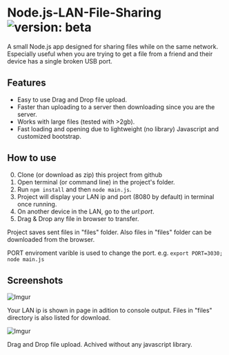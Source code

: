 # Node.js-LAN-File-Sharing ![version: beta](https://img.shields.io/badge/version-beta-orange)
A small Node.js app designed for sharing files while on the same network. Especially useful when you are trying to get a file from a friend and their device has a single broken USB port.

## Features
- Easy to use Drag and Drop file upload.
- Faster than uploading to a server then downloading since you are the server.
- Works with large files (tested with >2gb).
- Fast loading and opening due to lightweight (no library) Javascript and customized bootstrap.

## How to use
0. Clone (or download as zip) this project from github
0. Open terminal (or command line) in the project's folder.
0. Run ```npm install``` and then ```node main.js```.
0. Project will display your LAN ip and port (8080 by default) in terminal once running.
0. On another device in the LAN, go to the *url:port*.
0. Drag & Drop any file in browser to transfer.

Project saves sent files in "files" folder. Also files in "files" folder can be downloaded from the browser.

PORT enviroment varible is used to change the port. e.g. ```export PORT=3030; node main.js```

## Screenshots

![Imgur](http://i.imgur.com/fxuSrmE.png)

Your LAN ip is shown in page in adition to console output. Files in "files" directory is also listed for download.  

![Imgur](http://i.imgur.com/U4IFJsj.png)

Drag and Drop file upload. Achived without any javascript library.
